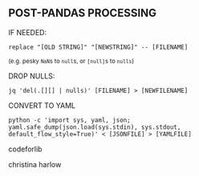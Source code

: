 ## POST-PANDAS PROCESSING

IF NEEDED:

`replace "[OLD STRING]" "[NEWSTRING]" -- [FILENAME]`

<sup>(e.g. pesky `NaN`s to `null`s, or `[null]`s to `nulls`)</sub>

DROP NULLS:

`jq 'del(.[][] | nulls)' [FILENAME] > [NEWFILENAME]`

CONVERT TO YAML

`python -c 'import sys, yaml, json; yaml.safe_dump(json.load(sys.stdin), sys.stdout, default_flow_style=True)' < [JSONFILE] > [YAMLFILE]`


codeforlib

christina harlow
